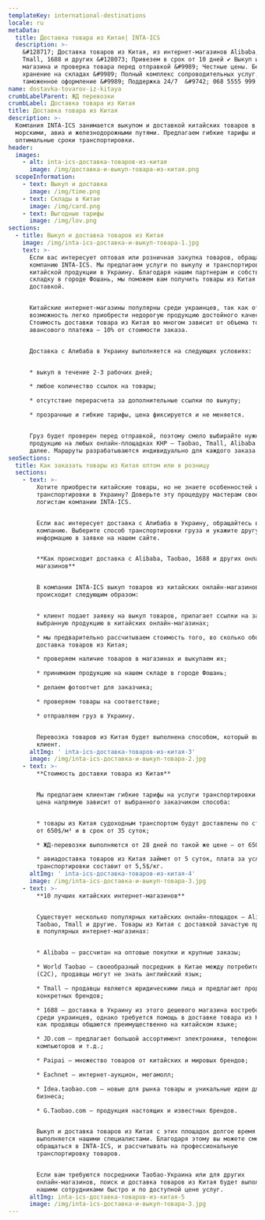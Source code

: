 ```yaml
---
templateKey: international-destinations
locale: ru
metaData:
  title: Доставка товара из Китая| INTA-ICS
  description: >-
    &#128717; Доставка товаров из Китая, из интернет-магазинов Alibaba, TaoBao,
    Tmall, 1688 и других &#128073; Привезем в срок от 10 дней ✔ Выкуп из
    магазина и проверка товара перед отправкой &#9989; Честные цены. Бесплатное
    хранение на складах &#9989; Полный комплекс сопроводительных услуг,
    таможенное оформление &#9989; Поддержка 24/7  &#9742; 068 5555 999
name: dostavka-tovarov-iz-kitaya
crumbLabelParent: ЖД перевозки
crumbLabel: Доставка товара из Китая
title: Доставка товара из Китая
description: >-
  Компания INTA-ICS занимается выкупом и доставкой китайских товаров в Украину
  морскими, авиа и железнодорожными путями. Предлагаем гибкие тарифы и
  оптимальные сроки транспортировки.
header:
  images:
    - alt: inta-ics-доставка-товаров-из-китая
      image: /img/доставка-и-выкуп-товара-из-китая.png
  scopeInformation:
    - text: Выкуп и доставка
      image: /img/time.png
    - text: Склады в Китае
      image: /img/card.png
    - text: Выгодные тарифы
      image: /img/lov.png
sections:
  - title: Выкуп и доставка товаров из Китая
    image: /img/inta-ics-доставка-и-выкуп-товара-1.jpg
    text: >-
      Если вас интересует оптовая или розничная закупка товаров, обращайтесь в
      компанию INTA-ICS. Мы предлагаем услуги по выкупу и транспортировке
      китайской продукции в Украину. Благодаря нашим партнерам и собственному
      складку в городе Фошань, мы поможем вам получить товары из Китая с
      доставкой.


      Китайские интернет-магазины популярны среди украинцев, так как открывают
      возможность легко приобрести недорогую продукцию достойного качества.
      Стоимость доставки товара из Китая во многом зависит от объема товара и
      авансового платежа — 10% от стоимости заказа.


      Доставка с Алибаба в Украину выполняется на следующих условиях:


      * выкуп в течение 2-3 рабочих дней;

      * любое количество ссылок на товары;

      * отсутствие перерасчета за дополнительные ссылки по выкупу;

      * прозрачные и гибкие тарифы, цена фиксируется и не меняется.


      Груз будет проверен перед отправкой, поэтому смело выбирайте нужную
      продукцию на любых онлайн-площадках КНР — Taobao, Tmall, Alibaba и так
      далее. Маршруты разрабатываются индивидуально для каждого заказа.
seoSections:
  title: Как заказать товары из Китая оптом или в розницу
  sections:
    - text: >-
        Хотите приобрести китайские товары, но не знаете особенностей их
        транспортировки в Украину? Доверьте эту процедуру мастерам своего дела —
        логистам компании INTA-ICS.


        Если вас интересует доставка с Алибаба в Украину, обращайтесь в нашу
        компанию. Выберите способ транспортировки груза и укажите другую
        информацию в заявке на нашем сайте.


        **Как происходит доставка с Alibaba, Taobao, 1688 и других онлайн
        магазинов**


        В компании INTA-ICS выкуп товаров из китайских онлайн-магазинов
        происходит следующим образом:


        * клиент подает заявку на выкуп товаров, прилагает ссылки на заранее
        выбранную продукцию в китайских онлайн-магазинах;

        * мы предварительно рассчитываем стоимость того, во сколько обойдется
        доставка товаров из Китая;

        * проверяем наличие товаров в магазинах и выкупаем их;

        * принимаем продукцию на нашем складе в городе Фошань;

        * делаем фотоотчет для заказчика;

        * проверяем товары на соответствие;

        * отправляем груз в Украину.


        Перевозка товаров из Китая будет выполнена способом, который выбрал
        клиент.
      altImg: ' inta-ics-доставка-товаров-из-китая-3'
      image: /img/inta-ics-доставка-и-выкуп-товара-2.jpg
    - text: >-
        **Стоимость доставки товара из Китая**


        Мы предлагаем клиентам гибкие тарифы на услуги транспортировки. Конечная
        цена напрямую зависит от выбранного заказчиком способа:


        * товары из Китая судоходным транспортом будут доставлены по стоимости
        от 650$/м³ и в срок от 35 суток;

        * ЖД-перевозки выполняются от 28 дней по такой же цене — от 650$/м³;

        * авиадоставка товаров из Китая займет от 5 суток, плата за услуги
        транспортировки составит от 5,5$/кг.
      altImg: ' inta-ics-доставка-товаров-из-китая-4'
      image: /img/inta-ics-доставка-и-выкуп-товара-3.jpg
    - text: >-
        **10 лучших китайских интернет-магазинов**


        Существует несколько популярных китайских онлайн-площадок — Alibaba,
        Taobao, Tmall и другие. Товары из Китая с доставкой зачастую приобретают
        в популярных интернет-магазинах:


        * Alibaba — рассчитан на оптовые покупки и крупные заказы;

        * World Taobao — своеобразный посредник в Китае между потребителями
        (C2C), продавцы могут не знать английский язык;

        * Tmall — продавцы являются юридическими лица и предлагают продукцию
        конкретных брендов;

        * 1688 — доставка в Украину из этого дешевого магазина востребована
        среди украинцев, однако требуется помощь в доставке товара из Китая, так
        как продавцы общаются преимущественно на китайском языке;

        * JD.com — предлагает большой ассортимент электроники, телефонов,
        компьюторов и т.д.;

        * Рaipai — множество товаров от китайских и мировых брендов;

        * Еachnet — интернет-аукцион, мегамолл;

        * Idea.taobao.com — новые для рынка товары и уникальные идеи для
        бизнеса;

        * G.Taobao.com — продукция настоящих и известных брендов.


        Выкуп и доставка товаров из Китая с этих площадок долгое время
        выполняется нашими специалистами. Благодаря этому вы можете смело
        обращаться в INTA-ICS, и рассчитывать на профессиональную
        транспортировку товаров.


        Если вам требуются посредники Таобао-Украина или для других
        онлайн-магазинов, поиск и доставка товаров из Китая будет выполнена
        нашими сотрудниками быстро и по доступной цене услуг.
      altImg: inta-ics-доставка-товаров-из-китая-5
      image: /img/inta-ics-доставка-и-выкуп-товара-3.jpg
---
```

